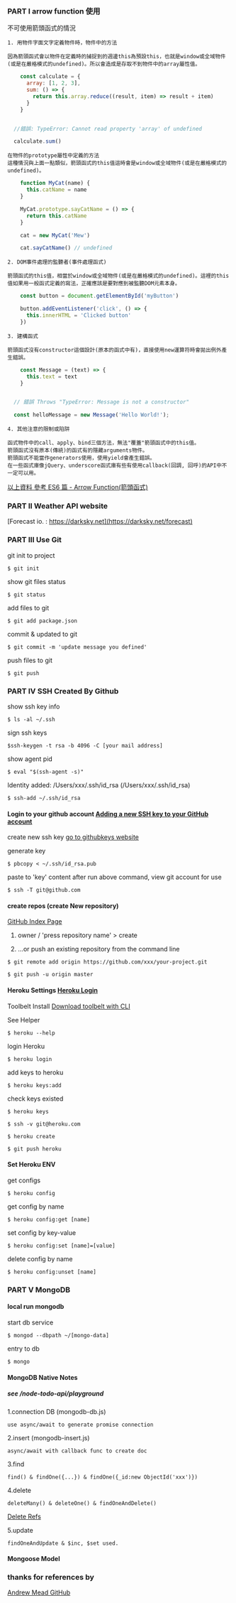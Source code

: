 ### PART I arrow function 使用

  不可使用箭頭函式的情況
  
    1. 用物件字面文字定義物件時，物件中的方法

    因為箭頭函式會以物件在定義時的捕捉到的週邊this為預設this，也就是window或全域物件(或是在嚴格模式的undefined)。所以會造成是存取不到物件中的array屬性值。
  ``` javascript
      const calculate = {
        array: [1, 2, 3],
        sum: () => {
          return this.array.reduce((result, item) => result + item)
        }
      }
  

    //錯誤: TypeError: Cannot read property 'array' of undefined

    calculate.sum()
  ```
    在物件的prototype屬性中定義的方法
    這種情況與上面一點類似，箭頭函式的this值這時會是window或全域物件(或是在嚴格模式的undefined)。
  ``` javascript
      function MyCat(name) {
        this.catName = name
      }

      MyCat.prototype.sayCatName = () => {
        return this.catName
      }

      cat = new MyCat('Mew')

      cat.sayCatName() // undefined
  ```
    2. DOM事件處理的監聽者(事件處理函式)

    箭頭函式的this值，相當於window或全域物件(或是在嚴格模式的undefined)。這裡的this值如果用一般函式定義的寫法，正確應該是要對應到被監聽DOM元素本身。

  ``` javascript
      const button = document.getElementById('myButton')

      button.addEventListener('click', () => {
        this.innerHTML = 'Clicked button'
      })
  ```

    3. 建構函式
    
    箭頭函式沒有constructor這個設計(原本的函式中有)，直接使用new運算符時會拋出例外產生錯誤。

  ``` javascript
      const Message = (text) => {
        this.text = text
      }
  

    // 錯誤 Throws "TypeError: Message is not a constructor"

    const helloMessage = new Message('Hello World!');
  ```

    4. 其他注意的限制或陷阱

    函式物件中的call、apply、bind三個方法，無法"覆蓋"箭頭函式中的this值。
    箭頭函式沒有原本(傳統)的函式有的隱藏arguments物件。
    箭頭函式不能當作generators使用，使用yield會產生錯誤。
    在一些函式庫像jQuery、underscore函式庫有些有使用callback(回調, 回呼)的API中不一定可以用。

[以上資料 參考 ES6 篇 - Arrow Function(箭頭函式)](https://ithelp.ithome.com.tw/articles/10185221) 

### PART II Weather API website

  [Forecast io. : https://darksky.net](https://darksky.net/forecast)

### PART III Use Git

  git init to project

    $ git init

  show git files status

    $ git status 

  add files to git

    $ git add package.json 

  commit & updated to git

    $ git commit -m 'update message you defined'

  push files to git  

    $ git push

### PART IV SSH Created By Github

  show ssh key info

    $ ls -al ~/.ssh

  sign ssh keys

    $ssh-keygen -t rsa -b 4096 -C [your mail address]

  show agent pid

    $ eval "$(ssh-agent -s)"

  Identity added: /Users/xxx/.ssh/id_rsa (/Users/xxx/.ssh/id_rsa)

    $ ssh-add ~/.ssh/id_rsa

#### Login to your github account [Adding a new SSH key to your GitHub account](https://help.github.com/articles/adding-a-new-ssh-key-to-your-github-account/)

  create new ssh key [go to githubkeys website](https://github.com/settings/keys)

  generate key

    $ pbcopy < ~/.ssh/id_rsa.pub

  paste to 'key' content after run above command,  view git account for use

    $ ssh -T git@github.com

#### create repos (create New repository)

  [GitHub Index Page](https://github.com/)

  1. owner / 'press repository name' > create

  2. …or push an existing repository from the command line

    $ git remote add origin https://github.com/xxx/your-project.git
    
    $ git push -u origin master

#### Heroku Settings [Heroku Login](https://dashboard.heroku.com/)

  Toolbelt Install [Download toolbelt with CLI](https://blog.heroku.com/the_heroku_toolbelt)

  See Helper 
    
    $ heroku --help

  login Heroku 
  
    $ heroku login 

  add keys to heroku 
  
    $ heroku keys:add

  check keys existed 
  
    $ heroku keys

    $ ssh -v git@heroku.com

    $ heroku create

    $ git push heroku

#### Set Heroku ENV

  get configs

    $ heroku config

  get config by name

    $ heroku config:get [name]

  set config by key-value

    $ heroku config:set [name]=[value]

  delete config by name

    $ heroku config:unset [name]


### PART V MongoDB

#### local run mongodb

  start db service

    $ mongod --dbpath ~/[mongo-data] 

  entry to db

    $ mongo

#### MongoDB Native Notes

##### see /node-todo-api/playground

1.connection DB (mongodb-db.js)

    use async/await to generate promise connection

2.insert (mongodb-insert.js)

    async/await with callback func to create doc

3.find

    find() & findOne({...}) & findOne({_id:new ObjectId('xxx')})

4.delete

    deleteMany() & deleteOne() & findOneAndDelete()

  [Delete Refs](https://stackoverflow.com/questions/42715591/mongodb-difference-remove-vs-findoneanddelete-vs-deleteone)

5.update

    findOneAndUpdate & $inc, $set used.

#### Mongoose Model

### thanks for references by
  [Andrew Mead GitHub](https://github.com/andrewjmead)
